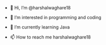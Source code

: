 - 👋 Hi, I’m @harshalwaghare18
- 👀 I’m interested in programming and coding
- 🌱 I’m currently learning Java 

- 📫 How to reach me harshalwaghare18

<!---
harshalwaghare18/harshalwaghare18 is a ✨ special ✨ repository because its `README.md` (this file) appears on your GitHub profile.
You can click the Preview link to take a look at your changes.
--->
